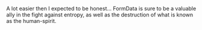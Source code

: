 A lot easier then I expected to be honest... 
FormData is sure to be a valuable ally in the fight against entropy,
as well as the destruction of what is known as the human-spirit.
